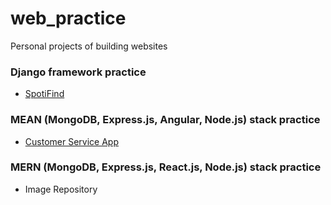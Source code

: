 # web_practice

Personal projects of building websites

### Django framework practice

- [SpotiFind](https://github.com/elleech/web_practice/tree/master/spotifind)

### MEAN (MongoDB, Express.js, Angular, Node.js) stack practice

- [Customer Service App](https://github.com/elleech/web_practice/tree/master/customer_service)

### MERN (MongoDB, Express.js, React.js, Node.js) stack practice

- Image Repository
